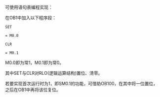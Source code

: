 可使用语句表编程实现：

在OB1中加入以下程序段：

`SET`

`= M0.0`

`CLR`

`= M0.1`

M0.0即为常1，M0.1即为常0。

其中SET与CLR对RLO\(逻辑运算结构\)置位、清零。

若要实现首次运行时为1，即SM0.1的功能，可借助OB100，在其中将一位置位，之后在OB1中再将该位复位。





